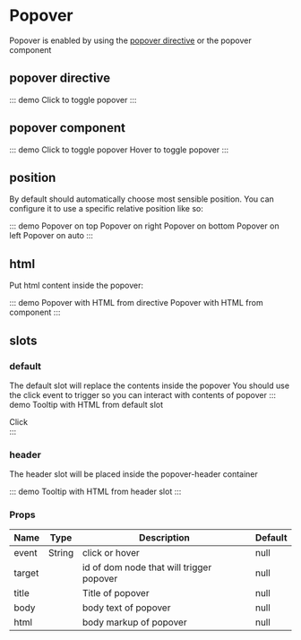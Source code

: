 
# Popover

Popover is enabled by using the [popover directive](../directives/popover) or the popover component

## popover directive
::: demo
<btn v-popover="{title:'Popover title',body:'And heres some amazing content. Its very engaging. Right?'}">Click to toggle popover</btn>
:::

## popover component
::: demo
<btn id="pop-target-1">Click to toggle popover</btn>
<popover event="click" target="pop-target-1" title="Popover title" body="And heres some amazing content. Its very engaging. Right?"/>
<btn id="pop-target-2">Hover to toggle popover</btn>
<popover event="hover" target="pop-target-2" title="Popover title" body="And heres some amazing content. Its very engaging. Right?"/>
:::

## position

By default should automatically choose most sensible position.  You can configure it to use a specific relative position like so:

::: demo
<btn id="pop-target-3">Popover on top</btn>
<btn id="pop-target-4">Popover on right</btn>
<btn id="pop-target-5">Popover on bottom</btn>
<btn id="pop-target-6">Popover on left</btn>
<btn id="pop-target-7">Popover on auto</btn>
<popover event="hover" position="top" target="pop-target-3" title="Popover title" body="And heres some amazing content. Its very engaging. Right?"/>
<popover event="hover" position="right" target="pop-target-4" title="Popover title" body="And heres some amazing content. Its very engaging. Right?"/>
<popover event="hover" position="bottom" target="pop-target-5" title="Popover title" body="And heres some amazing content. Its very engaging. Right?"/>
<popover event="hover" position="left" target="pop-target-6" title="Popover title" body="And heres some amazing content. Its very engaging. Right?"/>
<popover event="hover" position="auto" target="pop-target-7" title="Popover title" body="And heres some amazing content. Its very engaging. Right?"/>
:::


## html

Put html content inside the popover:

::: demo
<btn v-popover="{title:'Popover title',html:'<b>Popover</b> text'}">Popover with HTML from directive</btn>
<btn id="popover-target-8">Popover with HTML from component</btn>
<popover target="popover-target-8" title="Popover title" html="<b>Popover</b> text"/>
:::


## slots

### default
The default slot will replace the contents inside the popover
You should use the click event to trigger so you can interact with contents of popover
::: demo
<btn id="popover-target-9">Tooltip with HTML from default slot</btn>
<popover event="click" target="popover-target-9" title="Popover title">
    <div class="d-flex">
      <btn class="mx-auto mb-4" btn-class="secondary">Click</btn>
    </div>
</popover>
:::

### header
The header slot will be placed inside the popover-header container

::: demo
<btn id="popover-target-10">Tooltip with HTML from header slot</btn>
<popover event="click" target="popover-target-10">
  <template v-slot:header>
    <b>Alternative title</b>
  </template>
</popover>
:::




### Props
Name    | Type   | Description | Default
----    | :----: | ----------- | -----
event   | String | click or hover  | null
target  | 		 | id of dom node that will trigger popover  | null
title   |      | Title of popover  | null
body    |      | body text of popover  | null
html    | 		 | body markup of popover  | null

<script>
export default {
	data () {
      	return {
      		
      	}
  	},
    mounted(){

    },
  	methods:{
      
  	}
}
</script>